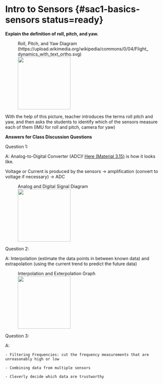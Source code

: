 # Intro to Sensors {#sac1-basics-sensors status=ready}

**Explain the definition of roll, pitch, and yaw.**

<figure>
    <figcaption>Roll, Pitch, and Yaw Diagram (https://upload.wikimedia.org/wikipedia/commons/0/04/Flight_dynamics_with_text_ortho.svg)</figcaption>
    <img style='width:12em' src="https://upload.wikimedia.org/wikipedia/commons/thumb/0/04/Flight_dynamics_with_text_ortho.svg/1200px-Flight_dynamics_with_text_ortho.svg.png"/>
</figure>

With the help of this picture, teacher introduces the terms roll pitch and yaw, and then asks the students to identify which of the sensors measure each of them (IMU for roll and pitch, camera for yaw)

**Answers for Class Discussion Questions**
<!-- gwnote: I think it would be good to restate the questions heres -->
Question 1:

A: Analog-to-Digital Converter (ADC)! [Here (Material 3.15)](https://docs.duckietown.org/daffy/opmanual_sky/out/build_materials_included.html) is how it looks like. 
<!-- gwnote: use this link for a more specific link that takes user to ADC: (https://docs.duckietown.org/daffy/opmanual_sky/out/build_materials_included.html#sub:materials-adc)  -->
<!-- gwnote: a little info on how an ADC works could be useful, or a link for further info -->
<div class='requirements' markdown="1">

Voltage or Current is produced by the sensors -> amplification (convert to voltage if necessary) -> ADC
<!-- gwnote: good place to use the term "transducer. explain why signal needs to be amplified (sensor output might only change a very tiny amount, so we want to make the change bigger by multiplying the output by some value). perhaps giving an example would be good to or exercise in the teacher book -->
</div> 

<figure>
    <figcaption>Analog and Digital Signal Diagram</figcaption>
    <img style='width:12em' src="https://www.allaboutcircuits.com/uploads/articles/An-Introduction-to-Digital-Signal-Processing-(1).png"/>
</figure>

Question 2:

A: Interpolation (estimate the data points in between known data) and extrapolation (using the current trend to predict the future data)

<figure>
    <figcaption>Interpolation and Exterpolation Graph</figcaption>
    <img style='width:12em' src="https://storage.ning.com/topology/rest/1.0/file/get/2656751898?profile=original"/>
</figure>

Question 3:

A: 
<!-- gwnote: would it be worth explaining what it means to cut the frequencies? I think it is also important to explain why averaging removes noise, but also the downfall of averaging: we can't track fast changes. This is a design tradeoff. Ex: We could average the IR measurements for a "smoother" height reading, but it would take longer for the height to update if the drone moves up or down quickly.  -->
    - Filtering Frequencies: cut the frequency measurements that are unreasonably high or low

    - Combining data from multiple sensors

    - Cleverly decide which data are trustworthy

